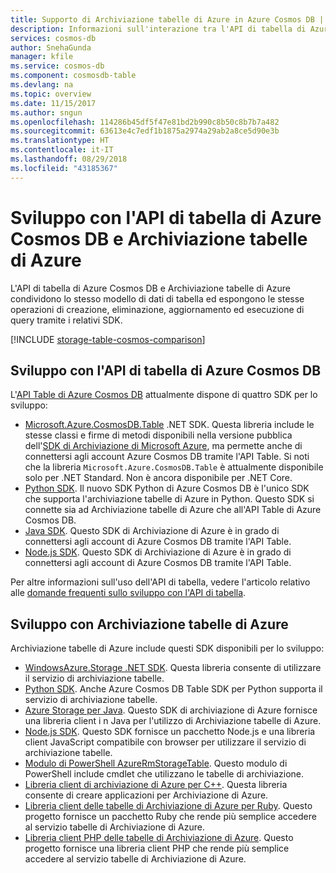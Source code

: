 ```yaml
---
title: Supporto di Archiviazione tabelle di Azure in Azure Cosmos DB | Microsoft Docs
description: Informazioni sull'interazione tra l'API di tabella di Azure Cosmos DB e le tabelle di Archiviazione di Azure.
services: cosmos-db
author: SnehaGunda
manager: kfile
ms.service: cosmos-db
ms.component: cosmosdb-table
ms.devlang: na
ms.topic: overview
ms.date: 11/15/2017
ms.author: sngun
ms.openlocfilehash: 114286b45df5f47e81bd2b990c8b50c8b7b7a482
ms.sourcegitcommit: 63613e4c7edf1b1875a2974a29ab2a8ce5d90e3b
ms.translationtype: HT
ms.contentlocale: it-IT
ms.lasthandoff: 08/29/2018
ms.locfileid: "43185367"
---
```

# <a name="developing-with-azure-cosmos-db-table-api-and-azure-table-storage"></a>Sviluppo con l'API di tabella di Azure Cosmos DB e Archiviazione tabelle di Azure

L'API di tabella di Azure Cosmos DB e Archiviazione tabelle di Azure condividono lo stesso modello di dati di tabella ed espongono le stesse operazioni di creazione, eliminazione, aggiornamento ed esecuzione di query tramite i relativi SDK. 

[!INCLUDE [storage-table-cosmos-comparison](../../includes/storage-table-cosmos-comparison.md)]

## <a name="developing-with-the-azure-cosmos-db-table-api"></a>Sviluppo con l'API di tabella di Azure Cosmos DB

L'[API Table di Azure Cosmos DB](table-introduction.md) attualmente dispone di quattro SDK per lo sviluppo: 
- [Microsoft.Azure.CosmosDB.Table](https://aka.ms/tableapinuget) .NET SDK. Questa libreria include le stesse classi e firme di metodi disponibili nella versione pubblica dell'[SDK di Archiviazione di Microsoft Azure](https://www.nuget.org/packages/WindowsAzure.Storage), ma permette anche di connettersi agli account Azure Cosmos DB tramite l'API Table. Si noti che la libreria `Microsoft.Azure.CosmosDB.Table` è attualmente disponibile solo per .NET Standard. Non è ancora disponibile per .NET Core.
- [Python SDK](table-sdk-python.md). Il nuovo SDK Python di Azure Cosmos DB è l'unico SDK che supporta l'archiviazione tabelle di Azure in Python. Questo SDK si connette sia ad Archiviazione tabelle di Azure che all'API Table di Azure Cosmos DB.
- [Java SDK](table-sdk-java.md). Questo SDK di Archiviazione di Azure è in grado di connettersi agli account di Azure Cosmos DB tramite l'API Table.
- [Node.js SDK](table-sdk-nodejs.md). Questo SDK di Archiviazione di Azure è in grado di connettersi agli account di Azure Cosmos DB tramite l'API Table.

Per altre informazioni sull'uso dell'API di tabella, vedere l'articolo relativo alle [domande frequenti sullo sviluppo con l'API di tabella](faq.md#table).

## <a name="developing-with-azure-table-storage"></a>Sviluppo con Archiviazione tabelle di Azure

Archiviazione tabelle di Azure include questi SDK disponibili per lo sviluppo:

- [WindowsAzure.Storage .NET SDK](https://www.nuget.org/packages/WindowsAzure.Storage/). Questa libreria consente di utilizzare il servizio di archiviazione tabelle.
- [Python SDK](table-sdk-python.md). Anche Azure Cosmos DB Table SDK per Python supporta il servizio di archiviazione tabelle.
- [Azure Storage per Java](https://github.com/azure/azure-storage-java). Questo SDK di archiviazione di Azure fornisce una libreria client i n Java per l'utilizzo di Archiviazione tabelle di Azure.
- [Node.js SDK](table-sdk-nodejs.md). Questo SDK fornisce un pacchetto Node.js e una libreria client JavaScript compatibile con browser per utilizzare il servizio di archiviazione tabelle.
- [Modulo di PowerShell AzureRmStorageTable](https://www.powershellgallery.com/packages/AzureRmStorageTable/1.0.0.7). Questo modulo di PowerShell include cmdlet che utilizzano le tabelle di archiviazione.
- [Libreria client di archiviazione di Azure per C++](https://github.com/Azure/azure-storage-cpp/). Questa libreria consente di creare applicazioni per Archiviazione di Azure.
- [Libreria client delle tabelle di Archiviazione di Azure per Ruby](https://github.com/azure/azure-storage-ruby/tree/master/table). Questo progetto fornisce un pacchetto Ruby che rende più semplice accedere al servizio tabelle di Archiviazione di Azure.
- [Libreria client PHP delle tabelle di Archiviazione di Azure](https://github.com/Azure/azure-storage-php/tree/master/azure-storage-table). Questo progetto fornisce una libreria client PHP che rende più semplice accedere al servizio tabelle di Archiviazione di Azure.


   





